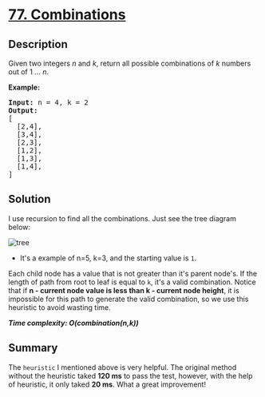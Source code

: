 # [77. Combinations](https://leetcode.com/problems/combinations/)

## Description

<div class="content__u3I1 question-content__JfgR"><div><p>Given two integers <em>n</em> and <em>k</em>, return all possible combinations of <em>k</em> numbers out of 1 ... <em>n</em>.</p>

<p><strong>Example:</strong></p>

<pre><strong>Input:</strong>&nbsp;n = 4, k = 2
<strong>Output:</strong>
[
  [2,4],
  [3,4],
  [2,3],
  [1,2],
  [1,3],
  [1,4],
]
</pre>
</div></div>

## Solution
I use recursion to find all the combinations. Just see the tree diagram below:

![tree](./img/tree.)
* It's a example of n=5, k=3, and the starting value is `1`.

Each child node has a value that is not greater than it's parent node's. If the length of path from root to leaf is equal to `k`, it's a valid combination. Notice that if **n - current node value is less than k - current node height**, it is impossible for this path to generate the valid combination, so we use this heuristic to avoid wasting time.

_**Time complexity: O(combination(n,k))**_

## Summary
The `heuristic` I mentioned above is very helpful. The original method without the heuristic taked **120 ms** to pass the test, however, with the help of heuristic, it only taked **20 ms**. What a great improvement!
